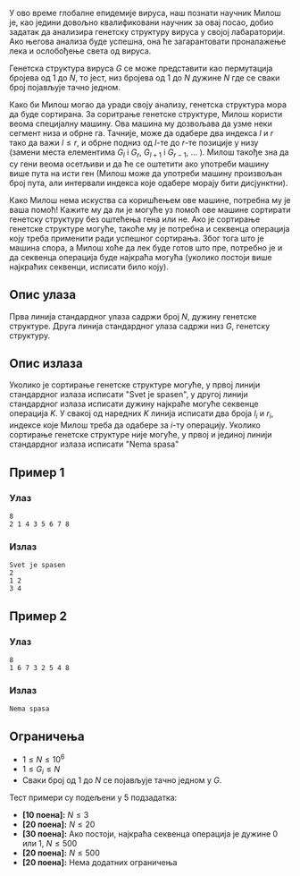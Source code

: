 ﻿
У ово време глобалне епидемије вируса, наш познати научник Милош је, као једини довољно квалификовани научник за овај посао, добио задатак да анализира генетску структуру вируса у својој лабараторији. Ако његова анализа буде успешна, она ће загарантовати проналажење лека и ослобођење света од вируса.

Генетска структура вируса $G$ се може представити као пермутација бројева од $1$ до $N$, то јест, низ бројева од $1$ до $N$ дужине $N$ где се сваки број појављује тачно једном.

Како би Милош могао да уради своју анализу, генетска структура мора да буде сортирана. За соритрање генетске структуре, Милош користи веома специјалну машину. Ова машина му дозвољава да узме неки сегмент низа и обрне га. Тачније, може да одабере два индекса $l$ и $r$ тако да важи $l\leq r$, и обрне подниз од  $l$-те до $r$-те позиције у низу (замени места елементима $G_l$ i $G_r$, $G_{l+1}$ i $G_{r-1}$, $\ldots$ ).
Милош такође зна да су гени веома осетљиви и да ће се оштетити ако употреби машину више пута на исти ген (Милош може да употреби машину произвољан број пута, али интервали индекса које одабере морају бити дисјунктни).

Како Милош нема искуства са коришћењем ове машине, потребна му је ваша помоћ! Кажите му да ли је могуће уз помоћ ове машине сортирати генетску структуру без оштећења гена или не. Ако је сортирање генетске структуре могуће, такоће му је потребна и секвенца операција коју треба применити ради успешног сортирања. Због тога што је машина спора, а Милош хоће да лек буде готов што пре, потребно је и да секвенца операција буде најкраћа могућа (уколико постоји више најкраћих секвенци, исписати било коју).

## Опис улаза

Прва линија стандардног улаза садржи број $N$, дужину генетске структуре. 
Друга линија стандардног улаза садржи низ $G$, генетску структуру.

## Опис излаза

Уколико је сортирање генетске структуре могуће, у првој линији стандардног излаза исписати "Svet je spasen", у другој линији стандардног излаза исписати дужину најкраће могуће секвенце операција $K$.  У свакој од наредних $K$ линија исписати два броја $l_i$ и $r_i$, индексе које Милош треба да одабере за $i$-ту операцију. 
Уколико сортирање генетске структуре није могуће, у првој и јединој линији стандардног излаза исписати "Nema spasa"

## Пример 1

### Улаз

```
8
2 1 4 3 5 6 7 8
```

### Излаз

```
Svet je spasen
2
1 2
3 4
```

## Пример 2

### Улаз

```
8
1 6 7 3 2 5 4 8
```

### Излаз

```
Nema spasa
```

## Ограничења

- $1\leq N\leq10^6$
- $1\leq G_i\leq N$
- Сваки број од $1$ до $N$ се појављује тачно једном у $G$.

Тест примери су подељени у 5 подзадатка:
-   **[10 поена]:** $N \leq 3$
-   **[20 поена]:** $N \leq 20$
-   **[30 поена]:** Ако постоји, најкраћа секвенца операција је дужине $0$ или $1$, $N \leq 500$
-   **[20 поена]:** $N \leq 500$
-   **[20 поена]:** Нема додатних ограничења
